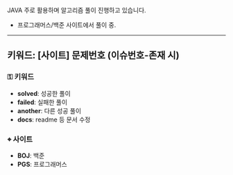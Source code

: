 JAVA 주로 활용하며 알고리즘 풀이 진행하고 있습니다.  

- 프로그래머스/백준 사이트에서 풀이 중.


---

## 키워드: [사이트] 문제번호 (이슈번호-존재 시)


### ⚿ 키워드
- **solved**: 성공한 풀이
- **failed**: 실패한 풀이
- **another**: 다른 성공 풀이
- **docs**: readme 등 문서 수정  

### ⌖ 사이트
- **BOJ**: 백준
- **PGS**: 프로그래머스  

